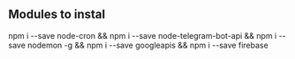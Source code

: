## Modules to instal

npm i --save node-cron && npm i --save node-telegram-bot-api && npm i --save nodemon -g && npm i --save googleapis && npm i --save firebase
